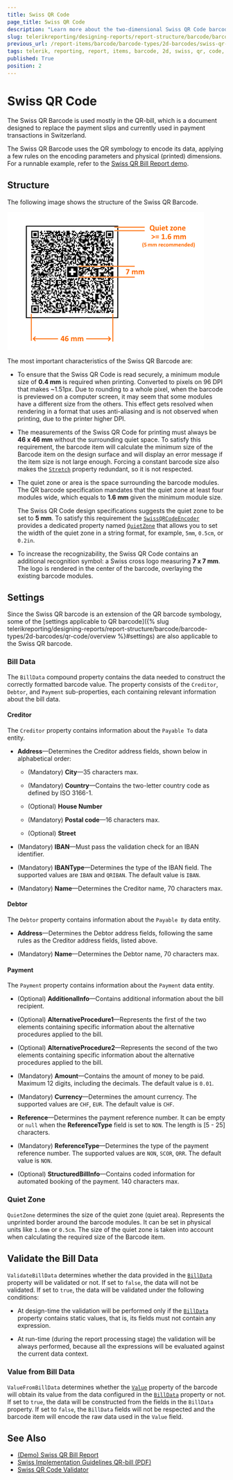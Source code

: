 ```yaml
---
title: Swiss QR Code
page_title: Swiss QR Code 
description: "Learn more about the two-dimensional Swiss QR Code barcode type supported by the Telerik Reporting Barcode report item."
slug: telerikreporting/designing-reports/report-structure/barcode/barcode-types/2d-barcodes/swiss-qr-code/overview
previous_url: /report-items/barcode/barcode-types/2d-barcodes/swiss-qr-code/overview, /report-items/barcode/barcode-types/2d-barcodes/swiss-qr-code/settings, /report-items-barcode-swiss-qrcode-visual-structure
tags: telerik, reporting, report, items, barcode, 2d, swiss, qr, code, overview
published: True
position: 2
---
```


# Swiss QR Code 

The Swiss QR Barcode is used mostly in the QR-bill, which is a document designed to replace the payment slips and currently used in payment transactions in Switzerland. 

The Swiss QR Barcode uses the QR symbology to encode its data, applying a few rules on the encoding parameters and physical (printed) dimensions. For a runnable example, refer to the [Swiss QR Bill Report demo](https://demos.telerik.com/reporting/swiss-qr-bill-report).

## Structure

The following image shows the structure of the Swiss QR Barcode. 

![barcode-swiss-qr-structure](images/Barcodes/barcode-swiss-qr-structure.png)

The most important characteristics of the Swiss QR Barcode are: 

* To ensure that the Swiss QR Code is read securely, a minimum module size of __0.4 mm__ is required when printing. Converted to pixels on 96 DPI that makes ~1.51px. Due to rounding to a whole pixel, when the barcode is previewed on a computer screen, it may seem that some modules have a different size from the others. This effect gets resolved when rendering in a format that uses anti-aliasing and is not observed when printing, due to the printer higher DPI. 

* The measurements of the Swiss QR Code for printing must always be __46 x 46 mm__ without the surrounding quiet space. To satisfy this requirement, the barcode item will calculate the minimum size of the Barcode item on the design surface and will display an error message if the item size is not large enough. Forcing a constant barcode size also makes the [`Stretch`](/reporting/api/Telerik.Reporting.Barcode#Telerik_Reporting_Barcode_Stretch) property redundant, so it is not respected. 

* The quiet zone or area is the space surrounding the barcode modules. The QR barcode specification mandates that the quiet zone at least four modules wide, which equals to __1.6 mm__ given the minimum module size. 

	The Swiss QR Code design specifications suggests the quiet zone to be set to __5 mm__. To satisfy this requirement the [`SwissQRCodeEncoder`](/reporting/api/Telerik.Reporting.Barcodes.SwissQRCodeEncoder) provides a dedicated property named [`QuietZone`](/reporting/api/Telerik.Reporting.Barcodes.SwissQRCodeEncoder#Telerik_Reporting_Barcodes_SwissQRCodeEncoder_QuietZone) that allows you to set the width of the quiet zone in a string format, for example, `5mm`, `0.5cm`, or `0.2in`. 

* To increase the recognizability, the Swiss QR Code contains an additional recognition symbol: a Swiss cross logo measuring __7 x 7 mm__. The logo is rendered in the center of the barcode, overlaying the existing barcode modules. 

## Settings

Since the Swiss QR barcode is an extension of the QR barcode symbology, some of the [settings applicable to QR barcode]({% slug telerikreporting/designing-reports/report-structure/barcode/barcode-types/2d-barcodes/qr-code/overview %}#settings) are also applicable to the Swiss QR barcode. 

### Bill Data

The `BillData` compound property contains the data needed to construct the correctly formatted barcode value. The property consists of the `Creditor`, `Debtor`, and `Payment` sub-properties, each containing relevant information about the bill data. 

#### Creditor

The `Creditor` property contains information about the `Payable To` data entity. 

* __Address__&mdash;Determines the Creditor address fields, shown below in alphabetical order: 

	+ (Mandatory) __City__&mdash;35 characters max. 

	+ (Mandatory) __Country__&mdash;Contains the two-letter country code as defined by ISO 3166-1. 

	+ (Optional) __House Number__ 

	+ (Mandatory) __Postal code__&mdash;16 characters max. 

	+ (Optional) __Street__

* (Mandatory) __IBAN__&mdash;Must pass the validation check for an IBAN identifier. 

* (Mandatory) __IBANType__&mdash;Determines the type of the IBAN field. The supported values are `IBAN` and `QRIBAN`. The default value is `IBAN`. 

* (Mandatory) __Name__&mdash;Determines the Creditor name, 70 characters max. 

#### Debtor

The `Debtor` property contains information about the `Payable By` data entity. 

* __Address__&mdash;Determines the Debtor address fields, following the same rules as the Creditor address fields, listed above. 

* (Mandatory) __Name__&mdash;Determines the Debtor name, 70 characters max. 

#### Payment

The `Payment` property contains information about the `Payment` data entity. 

* (Optional) __AdditionalInfo__&mdash;Contains additional information about the bill recipient. 

* (Optional) __AlternativeProcedure1__&mdash;Represents the first of the two elements containing specific information about the alternative procedures applied to the bill. 

* (Optional) __AlternativeProcedure2__&mdash;Represents the second of the two elements containing specific information about the alternative procedures applied to the bill. 

* (Mandatory) __Amount__&mdash;Contains the amount of money to be paid. Maximum 12 digits, including the decimals. The default value is `0.01`. 

* (Mandatory) __Currency__&mdash;Determines the amount currency. The supported values are `CHF`, `EUR`. The default value is `CHF`. 

* __Reference__&mdash;Determines the payment reference number. It can be empty or `null` when the __ReferenceType__ field is set to `NON`. The length is [5 - 25] characters. 

* (Mandatory) __ReferenceType__&mdash;Determines the type of the payment reference number. The supported values are `NON`, `SCOR`, `QRR`. The default value is `NON`. 

* (Optional) __StructuredBillInfo__&mdash;Contains coded information for automated booking of the payment. 140 characters max. 

### Quiet Zone

`QuietZone` determines the size of the quiet zone (quiet area). Represents the unprinted border around the barcode modules. It can be set in physical units like `1.6mm` or `0.5cm`. The size of the quiet zone is taken into account when calculating the required size of the Barcode item. 

## Validate the Bill Data

`ValidateBillData` determines whether the data provided in the [`BillData`](/reporting/api/Telerik.Reporting.Barcodes.SwissQRCodeEncoder#Telerik_Reporting_Barcodes_SwissQRCodeEncoder_BillData) property will be validated or not. If set to `false`, the data will not be validated. If set to `true`, the data will be validated under the following conditions: 

* At design-time the validation will be performed only if the [`BillData`](/reporting/api/Telerik.Reporting.Barcodes.SwissQRCodeEncoder#Telerik_Reporting_Barcodes_SwissQRCodeEncoder_BillData) property contains static values, that is, its fields must not contain any expression. 

* At run-time (during the report processing stage) the validation will be always performed, because all the expressions will be evaluated against the current data context. 

### Value from Bill Data

`ValueFromBillData` determines whether the [`Value`](/reporting/api/Telerik.Reporting.Barcode#Telerik_Reporting_Barcode_Value) property of the barcode will obtain its value from the data configured in the [`BillData`](/reporting/api/Telerik.Reporting.Barcodes.SwissQRCodeEncoder#Telerik_Reporting_Barcodes_SwissQRCodeEncoder_BillData) property or not. If set to `true`, the data will be constructed from the fields in the `BillData` property. If set to `false`, the `BillData` fields will not be respected and the barcode item will encode the raw data used in the `Value` field. 

## See Also

* [(Demo) Swiss QR Bill Report](https://demos.telerik.com/reporting/swiss-qr-bill-report)
* [Swiss Implementation Guidelines QR-bill (PDF)](https://www.paymentstandards.ch/dam/downloads/ig-qr-bill-2019-en.pdf)
* [Swiss QR Code Validator](https://www.swiss-qr-invoice.org/validator/)
